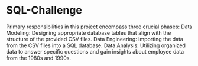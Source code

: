 # SQL-Challenge

Primary responsibilities in this project encompass three crucial phases:
  Data Modeling: Designing appropriate database tables that align with the structure of the provided CSV files.
  Data Engineering: Importing the data from the CSV files into a SQL database. 
  Data Analysis: Utilizing organized data to answer specific questions and gain insights about employee data from the 1980s and 1990s.  
